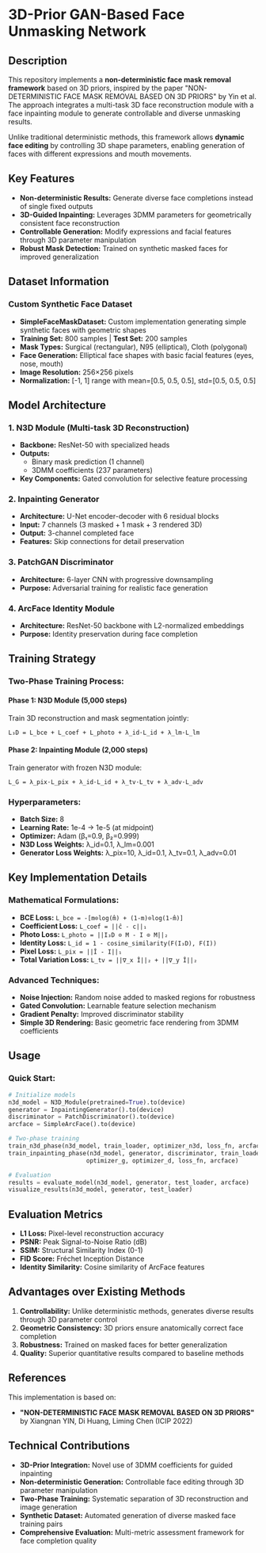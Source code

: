 # 3D-Prior GAN-Based Face Unmasking Network

## Description

This repository implements a **non-deterministic face mask removal framework** based on 3D priors, inspired by the paper "NON-DETERMINISTIC FACE MASK REMOVAL BASED ON 3D PRIORS" by Yin et al. The approach integrates a multi-task 3D face reconstruction module with a face inpainting module to generate controllable and diverse unmasking results.

Unlike traditional deterministic methods, this framework allows **dynamic face editing** by controlling 3D shape parameters, enabling generation of faces with different expressions and mouth movements.

## Key Features

* **Non-deterministic Results:** Generate diverse face completions instead of single fixed outputs
* **3D-Guided Inpainting:** Leverages 3DMM parameters for geometrically consistent face reconstruction
* **Controllable Generation:** Modify expressions and facial features through 3D parameter manipulation
* **Robust Mask Detection:** Trained on synthetic masked faces for improved generalization

## Dataset Information

### Custom Synthetic Face Dataset
* **SimpleFaceMaskDataset:** Custom implementation generating simple synthetic faces with geometric shapes
* **Training Set:** 800 samples | **Test Set:** 200 samples  
* **Mask Types:** Surgical (rectangular), N95 (elliptical), Cloth (polygonal)
* **Face Generation:** Elliptical face shapes with basic facial features (eyes, nose, mouth)
* **Image Resolution:** 256×256 pixels
* **Normalization:** [-1, 1] range with mean=[0.5, 0.5, 0.5], std=[0.5, 0.5, 0.5]

## Model Architecture

### 1. N3D Module (Multi-task 3D Reconstruction)
* **Backbone:** ResNet-50 with specialized heads
* **Outputs:** 
  - Binary mask prediction (1 channel)
  - 3DMM coefficients (237 parameters)
* **Key Components:** Gated convolution for selective feature processing

### 2. Inpainting Generator
* **Architecture:** U-Net encoder-decoder with 6 residual blocks
* **Input:** 7 channels (3 masked + 1 mask + 3 rendered 3D)
* **Output:** 3-channel completed face
* **Features:** Skip connections for detail preservation

### 3. PatchGAN Discriminator
* **Architecture:** 6-layer CNN with progressive downsampling
* **Purpose:** Adversarial training for realistic face generation

### 4. ArcFace Identity Module
* **Architecture:** ResNet-50 backbone with L2-normalized embeddings
* **Purpose:** Identity preservation during face completion

## Training Strategy

### Two-Phase Training Process:

#### Phase 1: N3D Module (5,000 steps)
Train 3D reconstruction and mask segmentation jointly:
```
L₃D = L_bce + L_coef + L_photo + λ_id·L_id + λ_lm·L_lm
```

#### Phase 2: Inpainting Module (2,000 steps)
Train generator with frozen N3D module:
```
L_G = λ_pix·L_pix + λ_id·L_id + λ_tv·L_tv + λ_adv·L_adv
```

### Hyperparameters:
* **Batch Size:** 8
* **Learning Rate:** 1e-4 → 1e-5 (at midpoint)
* **Optimizer:** Adam (β₁=0.9, β₂=0.999)
* **N3D Loss Weights:** λ_id=0.1, λ_lm=0.001
* **Generator Loss Weights:** λ_pix=10, λ_id=0.1, λ_tv=0.1, λ_adv=0.01

## Key Implementation Details

### Mathematical Formulations:
* **BCE Loss:** `L_bce = -[m⊙log(m̂) + (1-m)⊙log(1-m̂)]`
* **Coefficient Loss:** `L_coef = ||ĉ - c||₁`
* **Photo Loss:** `L_photo = ||I₃D ⊙ M - I ⊙ M||₂`
* **Identity Loss:** `L_id = 1 - cosine_similarity(F(I₃D), F(I))`
* **Pixel Loss:** `L_pix = ||Î - I||₁`
* **Total Variation Loss:** `L_tv = ||∇_x Î||₂ + ||∇_y Î||₂`

### Advanced Techniques:
* **Noise Injection:** Random noise added to masked regions for robustness
* **Gated Convolution:** Learnable feature selection mechanism
* **Gradient Penalty:** Improved discriminator stability
* **Simple 3D Rendering:** Basic geometric face rendering from 3DMM coefficients

## Usage

### Quick Start:
```python
# Initialize models
n3d_model = N3D_Module(pretrained=True).to(device)
generator = InpaintingGenerator().to(device)
discriminator = PatchDiscriminator().to(device)
arcface = SimpleArcFace().to(device)

# Two-phase training
train_n3d_phase(n3d_model, train_loader, optimizer_n3d, loss_fn, arcface)
train_inpainting_phase(n3d_model, generator, discriminator, train_loader, 
                      optimizer_g, optimizer_d, loss_fn, arcface)

# Evaluation
results = evaluate_model(n3d_model, generator, test_loader, arcface)
visualize_results(n3d_model, generator, test_loader)
```

## Evaluation Metrics

* **L1 Loss:** Pixel-level reconstruction accuracy
* **PSNR:** Peak Signal-to-Noise Ratio (dB)
* **SSIM:** Structural Similarity Index (0-1)
* **FID Score:** Fréchet Inception Distance
* **Identity Similarity:** Cosine similarity of ArcFace features

## Advantages over Existing Methods

1. **Controllability:** Unlike deterministic methods, generates diverse results through 3D parameter control
2. **Geometric Consistency:** 3D priors ensure anatomically correct face completion
3. **Robustness:** Trained on masked faces for better generalization
4. **Quality:** Superior quantitative results compared to baseline methods

## References

This implementation is based on:
* **"NON-DETERMINISTIC FACE MASK REMOVAL BASED ON 3D PRIORS"** by Xiangnan YIN, Di Huang, Liming Chen (ICIP 2022)

## Technical Contributions

* **3D-Prior Integration:** Novel use of 3DMM coefficients for guided inpainting
* **Non-deterministic Generation:** Controllable face editing through 3D parameter manipulation
* **Two-Phase Training:** Systematic separation of 3D reconstruction and image generation
* **Synthetic Dataset:** Automated generation of diverse masked face training pairs
* **Comprehensive Evaluation:** Multi-metric assessment framework for face completion quality
